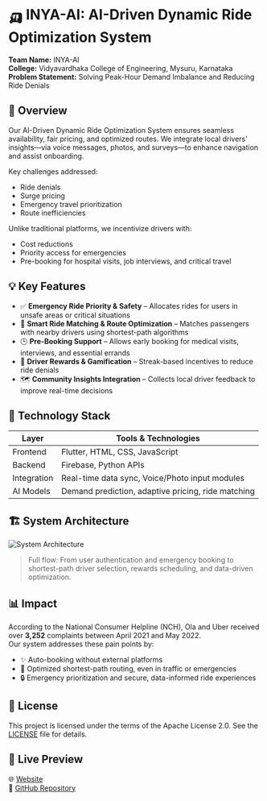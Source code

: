 # 🛺 INYA-AI: AI-Driven Dynamic Ride Optimization System

**Team Name:** INYA-AI  
**College:** Vidyavardhaka College of Engineering, Mysuru, Karnataka  
**Problem Statement:** Solving Peak-Hour Demand Imbalance and Reducing Ride Denials


## 🚀 Overview

Our AI-Driven Dynamic Ride Optimization System ensures seamless availability, fair pricing, and optimized routes. We integrate local drivers' insights—via voice messages, photos, and surveys—to enhance navigation and assist onboarding.

Key challenges addressed:
- Ride denials
- Surge pricing
- Emergency travel prioritization
- Route inefficiencies

Unlike traditional platforms, we incentivize drivers with:
- Cost reductions
- Priority access for emergencies
- Pre-booking for hospital visits, job interviews, and critical travel


## 💡 Key Features

- ✅ **Emergency Ride Priority & Safety** – Allocates rides for users in unsafe areas or critical situations  
- 🧭 **Smart Ride Matching & Route Optimization** – Matches passengers with nearby drivers using shortest-path algorithms  
- 🕒 **Pre-Booking Support** – Allows early booking for medical visits, interviews, and essential errands  
- 🎯 **Driver Rewards & Gamification** – Streak-based incentives to reduce ride denials  
- 🗺️ **Community Insights Integration** – Collects local driver feedback to improve real-time decisions


## 🧠 Technology Stack

| Layer       | Tools & Technologies                            |
|-------------|--------------------------------------------------|
| Frontend    | Flutter, HTML, CSS, JavaScript                   |
| Backend     | Firebase, Python APIs                            |
| Integration | Real-time data sync, Voice/Photo input modules   |
| AI Models   | Demand prediction, adaptive pricing, ride matching |


## 🏗️ System Architecture

![System Architecture](https://github.com/yashwanths814/nammayatri/blob/main/Architechture%20Nammayatri.png)


> Full flow: From user authentication and emergency booking to shortest-path driver selection, rewards scheduling, and data-driven optimization.


## 📊 Impact

According to the National Consumer Helpline (NCH), Ola and Uber received over **3,252** complaints between April 2021 and May 2022.  
Our system addresses these pain points by:

- ✨ Auto-booking without external platforms  
- 🚦 Optimized shortest-path routing, even in traffic or emergencies  
- 🔒 Emergency prioritization and secure, data-informed ride experiences  

## 📄 License
This project is licensed under the terms of the Apache License 2.0. See the [LICENSE](./LICENSE) file for details.


## 🔗 Live Preview

🌐 [Website](https://yashwanths814.github.io/nammayatri/)  
📂 [GitHub Repository](https://github.com/yashwanths814/nammayatri)

